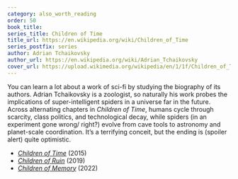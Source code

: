 ```yaml
---
category: also_worth_reading
order: 50
book_title:
series_title: Children of Time
title_url: https://en.wikipedia.org/wiki/Children_of_Time
series_postfix: series
author: Adrian Tchaikovsky
author_url: https://en.wikipedia.org/wiki/Adrian_Tchaikovsky
cover_url: https://upload.wikimedia.org/wikipedia/en/1/1f/Children_of_Time_%28novel%29.jpg
---
```

You can learn a lot about a work of sci-fi by studying the biography of its authors. Adrian Tchaikovsky is a zoologist, so naturally his work probes the implications of super-intelligent spiders in a universe far in the future.  Across alternating chapters in *Children of Time*, humans cycle through scarcity, class politics, and technological decay, while spiders (in an experiment gone wrong/ right?) evolve from cave tools to astronomy and planet-scale coordination. It’s a terrifying conceit, but the ending is (spoiler alert) quite optimistic.
  - [*Children of Time*](https://en.wikipedia.org/wiki/Children_of_Time_(novel)) (2015)
  - [*Children of Ruin*](https://en.wikipedia.org/wiki/Children_of_Ruin) (2019)
  - [*Children of Memory*](https://en.wikipedia.org/wiki/Children_of_Memory) (2022)
